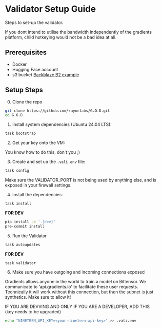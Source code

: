 # Validator Setup Guide

Steps to set-up the validator.

If you dont intend to utilise the bandwidth independently of the gradients platform,
child hotkeying would not be a bad idea at all.

## Prerequisites

- Docker
- Hugging Face account
- s3 bucket [Backblaze B2 example](s3_setup.md)

## Setup Steps

0. Clone the repo
```bash
git clone https://github.com/rayonlabs/G.O.D.git
cd G.O.D
```

1. Install system dependencies (Ubuntu 24.04 LTS):

```bash
task bootstrap
```

2. Get your key onto the VM:

You know how to do this, don't you ;)

3. Create and set up the `.vali.env` file:

```bash
task config
```

Make sure the VALIDATOR_PORT is not being used by anything else, and is exposed in your firewall settings.

4. Install the dependencies:

```bash
task install
```

**FOR DEV**
```bash
pip install -e '.[dev]'
pre-commit install
```




5. Run the Validator

```bash
task autoupdates
```

**FOR DEV**

```bash
task validator
```


6. Make sure you have outgoing and incoming connections exposed

Gradients allows anyone in the world to train a model on Bittensor. We communicate to 'api.gradients.io' to facilitate these user requests.
Technically it will work without this connection, but then the subnet is just synthetics. Make sure to allow it!




IF YOU ARE DEVVING AND ONLY IF YOU ARE A DEVELOPER, ADD THIS (key needs to be upgraded)
```bash
echo "NINETEEN_API_KEY=<your-nineteen-api-key>" >> .vali.env
```

